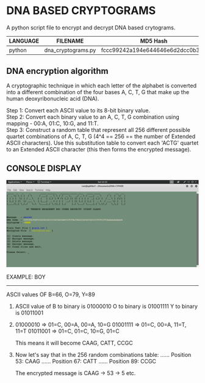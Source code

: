 # DNA BASED CRYPTOGRAMS
A python script file to encrypt and decrypt DNA based crytograms.

| LANGUAGE | FILENAME | MD5 Hash |
|------    |------    | -------  |
| python | dna_cryptograms.py | fccc99242a194e644646e6d2dcc0b34d |

DNA encryption algorithm
------------------------
A cryptographic technique in which each letter of the alphabet is converted into a different combination of the four bases A, C, T, G that make up the human deoxyribonucleic acid (DNA).

Step 1: Convert each ASCII value to its 8-bit binary value.</br>
Step 2: Convert each binary value to an A, C, T, G combination using mapping - 00:A, 01:C, 10:G, and 11:T.</br>
Step 3: Construct a random table that represent all 256 different possible quartet combinations of A, C, T, G (4^4 == 256 == the number of Extended ASCII characters). Use this substitution table to convert each 'ACTG' quartet to an Extended ASCII character (this then forms the encrypted message).

## CONSOLE DISPLAY
![Screenshot](picture2.png)

EXAMPLE: BOY
************
ASCII values OF B=66, O=79, Y=89

1. ASCII value of B to binary is 01000010
                  O to binary is 01001111
                  Y to binary is 01011001
                  
2. 01000010 => 01=C, 00=A, 00=A, 10=G
   01001111 => 01=C, 00=A, 11=T, 11=T
   01011001 => 01=C, 01=C, 10=G, 01=C
   
   This means it will become CAAG, CATT, CCGC
   
3. Now let's say that in the 256 random combinations table:
   ......
   Position 53: CAAG
   ......
   Position 67: CATT
   ......
   Position 89: CCGC
   
   The encrypted message is CAAG -> 53 -> 5 etc.

